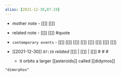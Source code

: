 ```yaml
---
alias: [2021-12-30,07:19]
---
```

- mother note - [[]] [[]]
- related note - [[]] [[]] #quote 
- `contemporary events` - [[]] [[]] [[]] [[]] [[]] [[]] [[]] [[]]

- [[2021-12-30]]  `07:19` _related_ [[]] | [[]] | [[]] # # #
	- it orbits a larger [[asteroids]] called [[didymos]]

```query
"dimorphos"
```
